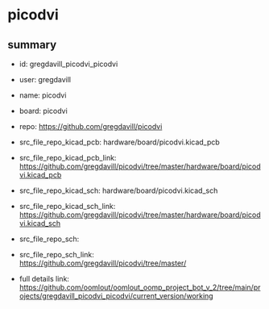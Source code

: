 # picodvi
 
## summary 
* id: gregdavill_picodvi_picodvi
* user: gregdavill
* name: picodvi
* board: picodvi
* repo: https://github.com/gregdavill/picodvi
* src_file_repo_kicad_pcb: hardware/board/picodvi.kicad_pcb
* src_file_repo_kicad_pcb_link: https://github.com/gregdavill/picodvi/tree/master/hardware/board/picodvi.kicad_pcb
* src_file_repo_kicad_sch: hardware/board/picodvi.kicad_sch
* src_file_repo_kicad_sch_link: https://github.com/gregdavill/picodvi/tree/master/hardware/board/picodvi.kicad_sch

* src_file_repo_sch: 
* src_file_repo_sch_link: https://github.com/gregdavill/picodvi/tree/master/
* full details link: https://github.com/oomlout/oomlout_oomp_project_bot_v_2/tree/main/projects/gregdavill_picodvi_picodvi/current_version/working  






